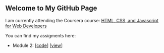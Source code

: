 ## Welcome to My GitHub Page 

I am currently attending the Coursera course: [HTML, CSS, and Javascript for Web Developers](https://www.coursera.org/learn/html-css-javascript-for-web-developers/home/welcome)

You can find my assigments here: 

- Module 2: [[code](https://github.com/nicob94/nicob.github.io/tree/gh-pages/site/module2-solution)] [[view](https://nicob94.github.io/nicob.github.io/site/module2-solution/index.html)]
